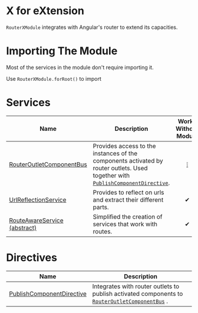 # X for eXtension
`RouterXModule` integrates with Angular's router to extend its capacities.

# Importing The Module
Most of the services in the module don't require importing it.


Use `RouterXModule.forRoot()` to import 

# Services

| Name                                                                | Description                                                                                                                             | Works Without Module                                             |
|---------------------------------------------------------------------|-----------------------------------------------------------------------------------------------------------------------------------------|:----------------------------------------------------------------:|
| [RouterOutletComponentBus](/Modules/RouterXModule/RouterOutletComponentBus)                                    | Provides access to the instances of the components activated by router outlets. Used together with [`PublishComponentDirective`](/Modules/RouterXModule/PublishComponentDirective). | [❕](/Modules/RouterXModule/RouterOutletComponentBus#How-to-use) |
| [UrlReflectionService](/Modules/RouterXModule/UrlReflectionService) | Provides to reflect on urls and extract their different parts.                                                                          | ✔                                                               |
| [RouteAwareService (abstract)](LINK)                                | Simplified the creation of services that work with routes.                                                                              | ✔                                                               |

# Directives

| Name                              | Description                                                                                   |
|-----------------------------------|-----------------------------------------------------------------------------------------------|
| [PublishComponentDirective](/Modules/RouterXModule/PublishComponentDirective) | Integrates with router outlets to publish activated components to [`RouterOutletComponentBus`](/Modules/RouterXModule/RouterOutletComponentBus) . |
